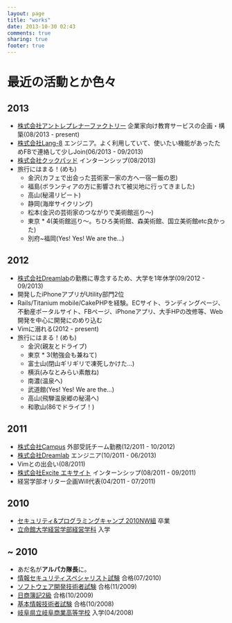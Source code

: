 ```yaml
---
layout: page
title: "works"
date: 2013-10-30 02:43
comments: true
sharing: true
footer: true
---
```


# 最近の活動とか色々

## 2013

- [株式会社アントレプレナーファクトリー](http://www.enfac.co.jp/) 企業家向け教育サービスの企画・構築(08/2013 - present)
- [株式会社Lang-8](http://lang-8.jp/) エンジニア。よく利用していて、使いたい機能があったためFBで連絡して少しJoin(06/2013 - 09/2013)
- [株式会社クックパッド](https://info.cookpad.com/) インターンシップ(08/2013)
- 旅行にはまる！(めも)
  - 金沢(カフェで出会った芸術家一家の方へ一宿一飯の恩)
  - 福島(ボランティアの方に影響されて被災地に行ってきました)
  - 高山(秘湯リピート)
  - 静岡(海岸サイクリング)
  - 松本(金沢の芸術家のつながりで美術館巡り〜)
  - 東京 * 4(美術館巡り〜。ちひろ美術館、森美術館、国立美術館etc良かった)
  - 別府~福岡(Yes! Yes! We are the...)

## 2012

- [株式会社Dreamlab](http://dlab-inc.jp/)の勤務に専念するため、大学を1年休学(09/2012 - 09/2013)
- 開発したiPhoneアプリがUtility部門2位
- Rails/Titanium mobile/CakePHPを経験。ECサイト、ランディングページ、不動産ポータルサイト、FBページ、iPhoneアプリ、大手HPの改修等、Web開発を中心に開発にのめり込む
- Vimに溺れる(2012 - present)
- 旅行にはまる！(めも)
  - 金沢(親友とドライブ)
  - 東京 * 3(勉強会も兼ねて)
  - 富士山(閉山ギリギリで凍死しかけた...)
  - 横浜(みなとみらい素敵ね)
  - 南濃(温泉へ)
  - 武道館(Yes! Yes! We are the...)
  - 高山(飛騨温泉郷の秘湯へ)
  - 和歌山(86でドライブ！)

## 2011

- [株式会社Campus](http://campus-inc.org/) 外部受託チーム勤務(12/2011 - 10/2012)
- [株式会社Dreamlab](http://dlab-inc.jp/) エンジニア(10/2011 - 06/2013)
- Vimとの出会い(08/2011)
- [株式会社Excite エキサイト](http://www.excite.co.jp/) インターンシップ(08/2011 - 09/2011)
- 経営学部オリター企画Will代表(04/2011 - 07/2011)

## 2010

- [セキュリティ&プログラミングキャンプ 2010NW組](http://www.ipa.go.jp/jinzai/renkei/spcamp2010/) 卒業
- [立命館大学経営学部経営学科](http://www.ritsumei.jp/ba/index_j.html) 入学

## ~ 2010

- あだ名が**アルパカ隊長**に。
- [情報セキュリティスペシャリスト試験](http://www.jitec.ipa.go.jp/1_11seido/sc.html) 合格(07/2010)
- [ソフトウェア開発技術者試験](http://www.jitec.jp/1_11seido/h13/sw.html) 合格(11/2009)
- [日商簿記2級](http://www.kentei.ne.jp/bookkeeping/class02.php) 合格(10/2009)
- [基本情報技術者試験](http://www.jitec.jp/1_11seido/h13/fe.html) 合格(10/2008)
- [岐阜県立岐阜商業高等学校](http://www.kengisho.ed.jp/) 入学(04/2008)

